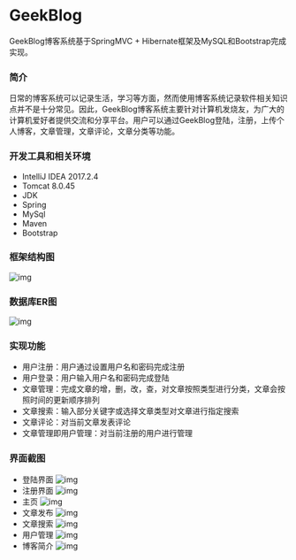 # GeekBlog
  GeekBlog博客系统基于SpringMVC + Hibernate框架及MySQL和Bootstrap完成实现。
  
 ### 简介
 日常的博客系统可以记录生活，学习等方面，然而使用博客系统记录软件相关知识点并不是十分常见。因此，GeekBlog博客系统主要针对计算机发烧友，为广大的计算机爱好者提供交流和分享平台。用户可以通过GeekBlog登陆，注册，上传个人博客，文章管理，文章评论，文章分类等功能。
 
 ### 开发工具和相关环境
 * IntelliJ IDEA 2017.2.4
 * Tomcat 8.0.45
 * JDK
 * Spring
 * MySql
 * Maven
 * Bootstrap
 
 ### 框架结构图
 ![img](https://github.com/zhengxinyu0825/GeekBlog/blob/master/screenshot/feature_overview.png)
 
 ### 数据库ER图
 ![img](https://github.com/zhengxinyu0825/GeekBlog/blob/master/screenshot/database_overview.png)
 
 ### 实现功能
 * 用户注册：用户通过设置用户名和密码完成注册
 * 用户登录：用户输入用户名和密码完成登陆
 * 文章管理：完成文章的增，删，改，查，对文章按照类型进行分类，文章会按照时间的更新顺序排列
 * 文章搜索：输入部分关键字或选择文章类型对文章进行指定搜索  
 * 文章评论：对当前文章发表评论
 * 文章管理即用户管理：对当前注册的用户进行管理

 ### 界面截图
 * 登陆界面
 ![img](https://github.com/zhengxinyu0825/GeekBlog/blob/master/screenshot/login-page.png)
 * 注册界面
 ![img](https://github.com/zhengxinyu0825/GeekBlog/blob/master/screenshot/register-page.png)
 * 主页
 ![img](https://github.com/zhengxinyu0825/GeekBlog/blob/master/screenshot/home-page.png)
 * 文章发布
 ![img](https://github.com/zhengxinyu0825/GeekBlog/blob/master/screenshot/addblog-page.png)
 * 文章搜索
 ![img](https://github.com/zhengxinyu0825/GeekBlog/blob/master/screenshot/searchblog-page.png)
 * 用户管理
 ![img](https://github.com/zhengxinyu0825/GeekBlog/blob/master/screenshot/admin-page.png)
 * 博客简介
 ![img](https://github.com/zhengxinyu0825/GeekBlog/blob/master/screenshot/introduction-page.png)
